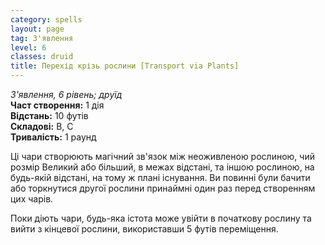 ```yaml
---
category: spells
layout: page
tag: З'явлення
level: 6
classes: druid
title: Перехід крізь рослини [Transport via Plants]
---
```

_З'явлення, 6 рівень; друїд_  
**Част створення:** 1 дія   
**Відстань:** 10 футів   
**Складові:** В, С   
**Тривалість:** 1 раунд  

Ці чари створюють магічний зв'язок між неоживленою рослиною, чий розмір Великий або більший, в межах відстані, та іншою рослиною, на будь-якій відстані, на тому ж плані існування. Ви повинні були бачити або торкнутися другої рослини принаймні один раз перед створенням цих чарів.  

Поки діють чари, будь-яка істота може увійти в початкову рослину та вийти з кінцевої рослини, використавши 5 футів переміщення.
